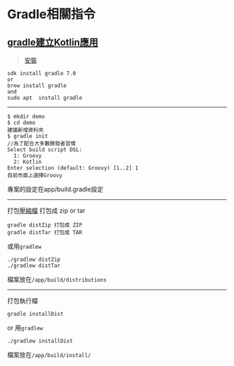 # Gradle相關指令
## [gradle建立Kotlin應用](https://docs.gradle.org/current/samples/sample_building_kotlin_libraries.html)
> [安裝](https://gradle.org/install/)
``` 
sdk install gradle 7.0
or
brew install gradle
and
sudo apt  install gradle
```
---
```
$ mkdir demo
$ cd demo
建議新增資料夾
$ gradle init
//為了配合大多數開發者習慣
Select build script DSL:
  1: Groovy
  2: Kotlin
Enter selection (default: Groovy) [1..2] 1
目前市面上選擇Groovy
```
專案的設定在app/build.gradle設定

---

打包[壓縮檔](https://docs.gradle.org/current/userguide/application_plugin.html)
打包成 zip or tar
```
gradle distZip 打包成 ZIP
gradle distTar 打包成 TAR
```
或用`gradlew`
```
./gradlew distZip
./gradlew distTar
```
檔案放在`/app/build/distributions`

---
打包執行檔
```
gradle installDist
```
or 用`gradlew`
```
./gradlew installDist
```
檔案放在`/app/build/install/`